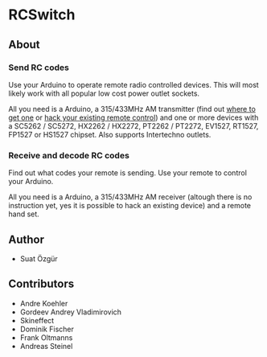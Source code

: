 RCSwitch
========

About
-----

### Send RC codes

Use your Arduino to operate remote radio controlled devices. This will most likely work with all popular low cost power outlet sockets.

All you need is a Arduino, a 315/433MHz AM transmitter (find out [where to get one](https://code.google.com/p/rc-switch/wiki/List_TransmitterReceiverModules) or [hack your existing remote control](https://code.google.com/p/rc-switch/wiki/HowTo_HackRemoteControl)) and one or more devices with a SC5262 / SC5272, HX2262 / HX2272, PT2262 / PT2272, EV1527, RT1527, FP1527 or HS1527 chipset. Also supports Intertechno outlets.

### Receive and decode RC codes

Find out what codes your remote is sending. Use your remote to control your Arduino.

All you need is a Arduino, a 315/433MHz AM receiver (altough there is no instruction yet, yes it is possible to hack an existing device) and a remote hand set.

Author
-------

* Suat Özgür

Contributors
------------

* Andre Koehler
* Gordeev Andrey Vladimirovich
* Skineffect
* Dominik Fischer
* Frank Oltmanns
* Andreas Steinel
